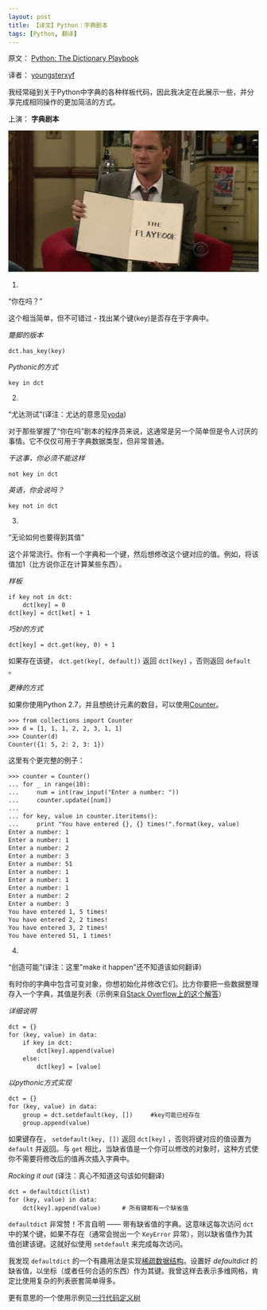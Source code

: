 ```yaml
---
layout: post
title: 【译文】Python：字典剧本
tags: [Python, 翻译]
---
```


原文： [Python: The Dictionary Playbook](http://blog.amir.rachum.com/post/39501813266/python-the-dictionary-playbook)

译者： [youngsterxyf](https://github.com/youngsterxyf)

我经常碰到关于Python中字典的各种样板代码，因此我决定在此展示一些，并分享完成相同操作的更加简洁的方式。

上演： **字典剧本**

![playbook](/assets/pics/The_playbook.png)

1.
“你在吗？”

这个相当简单，但不可错过 - 找出某个键(key)是否存在于字典中。

*蹩脚的版本*

	dct.has_key(key)

*Pythonic的方式*

	key in dct

2.
“尤达测试”(译注：尤达的意思见[yoda](http://en.wikipedia.org/wiki/Yoda))

对于那些掌握了“你在吗”剧本的程序员来说，这通常是另一个简单但是令人讨厌的事情。它不仅仅可用于字典数据类型，但非常普通。

*干这事，你必须不能这样*

	not key in dct

*英语，你会说吗？*

	key not in dct

3.
“无论如何也要得到其值”

这个非常流行。你有一个字典和一个键，然后想修改这个键对应的值。例如，将该值加1（比方说你正在计算某些东西）。

*样板*

	if key not in dct:
		dct[key] = 0
	dct[key] = dct[ket] + 1

*巧妙的方式*

	dct[key] = dct.get(key, 0) + 1

如果存在该键， `dct.get(key[, default])` 返回 `dct[key]` ，否则返回 `default` 。

*更棒的方式*

如果你使用Python 2.7，并且想统计元素的数目，可以使用[Counter](http://docs.python.org/2/library/collections.html#collections.Counter)。

	>>> from collections import Counter
	>>> d = [1, 1, 1, 2, 2, 3, 1, 1]
	>>> Counter(d)
	Counter({1: 5, 2: 2, 3: 1})

这里有个更完整的例子：

	>>> counter = Counter()
	... for _ in range(10):
	...     num = int(raw_input("Enter a number: "))
	...     counter.update([num]) 
	...
	... for key, value in counter.iteritems():
	...     print "You have entered {}, {} times!".format(key, value) 
	Enter a number: 1
	Enter a number: 1
	Enter a number: 2
	Enter a number: 3
	Enter a number: 51
	Enter a number: 1
	Enter a number: 1
	Enter a number: 1
	Enter a number: 2
	Enter a number: 3
	You have entered 1, 5 times!
	You have entered 2, 2 times!
	You have entered 3, 2 times!
	You have entered 51, 1 times!

4.
“创造可能”(译注：这里"make it happen"还不知道该如何翻译)

有时你的字典中包含可变对象，你想初始化并修改它们。比方你要把一些数据整理存入一个字典，其值是列表（示例来自[Stack Overflow上的这个解答](http://stackoverflow.com/questions/3483520/use-cases-for-the-setdefault-dict-method/3483652#3483652)）

*详细说明*

	dct = {}
	for (key, value) in data:
		if key in dct:
			dct[key].append(value)
		else:
			dct[key] = [value]

*以pythonic方式实现*

	dct = {}
	for (key, value) in data:
		group = dct.setdefault(key, []) 	#key可能已经存在
		group.append(value)

如果键存在， `setdefault(key, [])` 返回 `dct[key]` ，否则将键对应的值设置为 `default` 并返回。与 `get` 相比，当缺省值是一个你可以修改的对象时，这种方式使你不需要将修改后的值再次插入字典中。

*Rocking it out* (译注：真心不知道这句该如何翻译)

	dct = defaultdict(list)
	for (key, value) in data:
		dct[key].append(value)		# 所有键都有一个缺省值

`defaultdict` 非常赞！不言自明 —— 带有缺省值的字典。这意味这每次访问 `dct` 中的某个键，如果不存在（通常会抛出一个 `KeyError` 异常），则以缺省值作为其值创建该键。这就好似使用 `setdefault` 来完成每次访问。

我发现 `defaultdict` 的一个有趣用法是实现[稀疏数据结构](http://en.wikipedia.org/wiki/Sparse_matrix)。设置好 *defaultdict* 的缺省值，以坐标（或者任何合适的东西）作为其键。我曾这样去表示多维网格，肯定比使用复杂的列表嵌套简单得多。

更有意思的一个使用示例见[一行代码定义树](https://gist.github.com/2012250)
